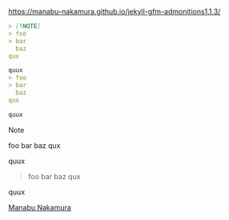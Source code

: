https://manabu-nakamura.github.io/jekyll-gfm-admonitions1.1.3/
```markdown
> [!NOTE]
> foo
> bar
  baz
qux

quux
> foo
> bar
  baz
qux

quux
```
> [!NOTE]
> foo
> bar
  baz
qux

quux
> foo
> bar
  baz
qux

quux

[Manabu Nakamura](https://github.com/manabu-nakamura)
